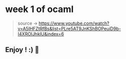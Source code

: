 # week 1 of ocaml

> source -> https://www.youtube.com/watch?v=A5IHFZtRfBs&list=PLre5AT9JnKShBOPeuiD9b-I4XROIJhkIU&index=6

## Enjoy ! :) 🚀